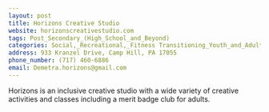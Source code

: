 ```yaml
---
layout: post
title: Horizons Creative Studio 
website: horizonscreativestudio.com
tags: Post_Secondary_(High_School_and_Beyond)
categories: Social,_Recreational,_Fitness Transitioning_Youth_and_Adults
address: 933 Kranzel Drive, Camp Hill, PA 17055
phone_number: (717) 460-6886
email: Demetra.horizons@gmail.com 
---
```

Horizons is an inclusive creative studio with a wide variety of creative activities and classes including a merit badge club for adults. 